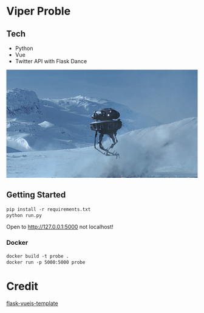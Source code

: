 # Viper Proble

## Tech
* Python
* Vue 
* Twitter API with Flask Dance

![Alt text](probe.jpg?raw=true)  

## Getting Started

```
pip install -r requirements.txt
python run.py
```

Open to http://127.0.0.1:5000 not localhost!

### Docker

```
docker build -t probe .
docker run -p 5000:5000 probe
```

# Credit

[flask-vuejs-template](https://github.com/gtalarico/flask-vuejs-template)